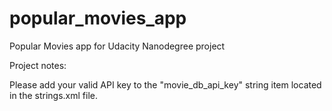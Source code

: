 # popular_movies_app
Popular Movies app for Udacity Nanodegree project


Project notes:

Please add your valid API key to the "movie_db_api_key" string item located in the strings.xml file.


